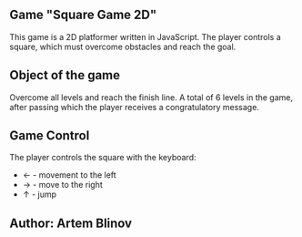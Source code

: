 ## Game "Square Game 2D"

This game is a 2D platformer written in JavaScript. The player controls a square, which must overcome obstacles and reach the goal. 

## Object of the game

Overcome all levels and reach the finish line. A total of 6 levels in the game, after passing which the player receives a congratulatory message.

## Game Control

The player controls the square with the keyboard:

- ← - movement to the left
- → - move to the right
- ↑ - jump

## Author: Artem Blinov
